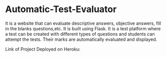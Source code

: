# Automatic-Test-Evaluator

It is a website that can evaluate descriptive answers, objective answers, fill in the blanks questions,etc. It is built using Flask. It is a test platform where a test can be created with different types of questions and students can attempt the tests. Their marks are automatically evaluated and displayed. 

Link of Project Deployed on Heroku:
